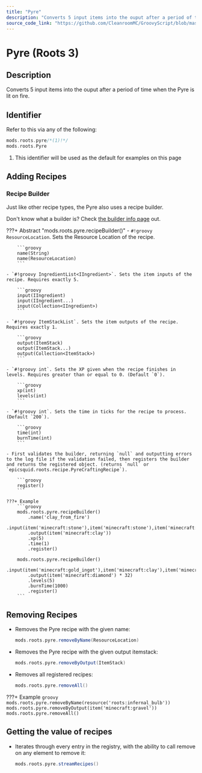```yaml
---
title: "Pyre"
description: "Converts 5 input items into the ouput after a period of time when the Pyre is lit on fire."
source_code_link: "https://github.com/CleanroomMC/GroovyScript/blob/master/src/main/java/com/cleanroommc/groovyscript/compat/mods/roots/Pyre.java"
---
```


# Pyre (Roots 3)

## Description

Converts 5 input items into the ouput after a period of time when the Pyre is lit on fire.

## Identifier

Refer to this via any of the following:

```groovy hl_lines="1"
mods.roots.pyre/*(1)!*/
mods.roots.Pyre
```

1. This identifier will be used as the default for examples on this page

## Adding Recipes

### Recipe Builder

Just like other recipe types, the Pyre also uses a recipe builder.

Don't know what a builder is? Check [the builder info page](../../../groovy/builder.md) out.

???+ Abstract "mods.roots.pyre.recipeBuilder()"
    - `#!groovy ResourceLocation`. Sets the Resource Location of the recipe.

        ```groovy
        name(String)
        name(ResourceLocation)
        ```

    - `#!groovy IngredientList<IIngredient>`. Sets the item inputs of the recipe. Requires exactly 5.

        ```groovy
        input(IIngredient)
        input(IIngredient...)
        input(Collection<IIngredient>)
        ```

    - `#!groovy ItemStackList`. Sets the item outputs of the recipe. Requires exactly 1.

        ```groovy
        output(ItemStack)
        output(ItemStack...)
        output(Collection<ItemStack>)
        ```

    - `#!groovy int`. Sets the XP given when the recipe finishes in levels. Requires greater than or equal to 0. (Default `0`).

        ```groovy
        xp(int)
        levels(int)
        ```

    - `#!groovy int`. Sets the time in ticks for the recipe to process. (Default `200`).

        ```groovy
        time(int)
        burnTime(int)
        ```

    - First validates the builder, returning `null` and outputting errors to the log file if the validation failed, then registers the builder and returns the registered object. (returns `null` or `epicsquid.roots.recipe.PyreCraftingRecipe`).

        ```groovy
        register()
        ```

    ???+ Example
        ```groovy
        mods.roots.pyre.recipeBuilder()
            .name('clay_from_fire')
            .input(item('minecraft:stone'),item('minecraft:stone'),item('minecraft:stone'),item('minecraft:stone'),item('minecraft:stone'))
            .output(item('minecraft:clay'))
            .xp(5)
            .time(1)
            .register()

        mods.roots.pyre.recipeBuilder()
            .input(item('minecraft:gold_ingot'),item('minecraft:clay'),item('minecraft:clay'),item('minecraft:stone'),item('minecraft:stone'))
            .output(item('minecraft:diamond') * 32)
            .levels(5)
            .burnTime(1000)
            .register()
        ```



## Removing Recipes

- Removes the Pyre recipe with the given name:

    ```groovy
    mods.roots.pyre.removeByName(ResourceLocation)
    ```

- Removes the Pyre recipe with the given output itemstack:

    ```groovy
    mods.roots.pyre.removeByOutput(ItemStack)
    ```

- Removes all registered recipes:

    ```groovy
    mods.roots.pyre.removeAll()
    ```

???+ Example
    ```groovy
    mods.roots.pyre.removeByName(resource('roots:infernal_bulb'))
    mods.roots.pyre.removeByOutput(item('minecraft:gravel'))
    mods.roots.pyre.removeAll()
    ```

## Getting the value of recipes

- Iterates through every entry in the registry, with the ability to call remove on any element to remove it:

    ```groovy
    mods.roots.pyre.streamRecipes()
    ```
